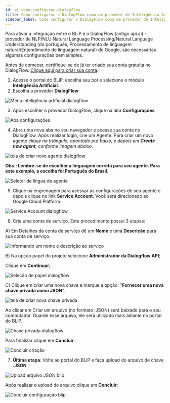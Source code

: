 ```yaml
---
id: ai-como-configurar-dialogflow
title: Como configurar o DialogFlow como um provedor de Inteligência Artificial
sidebar_label: Como configurar o DialogFlow como um provedor de Inteligência Artificial
---
```


Para ativar a integração entre o BLiP e o DialogFlow (antigo api.ai) - provedor de NLP/NLU Natural Language Processing/Natural Language Understanding (do português, Processamento de linguagem natural/Entendimento de linguagem natural) do Google, são necessárias algumas configurações bem simples.

Antes de começar, certifique-se de já ter criado sua conta gratuita no DialogFlow. [Clique aqui para criar sua conta](https://console.dialogflow.com/api-client/#/login).

1) Acesse o portal do BLiP, escolha seu bot e selecione o módulo **Inteligência Artificial**.  
2) Escolha o provedor **DialogFlow**  

![Menu inteligência artificial dialogflow](/img/practice/ai/ai-como-configurar-dialogflow-1.png)<br>

3) Após escolher o provedor DialogFlow, clique na aba **Configurações**

![Aba configurações](/img/practice/ai/ai-como-configurar-dialogflow-2.png)<br>

4) Abra uma nova aba no seu navegador e acesse sua conta no DialogFlow. Após realizar login, crie um Agente. Para criar um novo agente *clique no triângulo, apontado pra baixo, e depois em **Create new agent**, conforme imagem abaixo.*

![tela de criar novo agente dialogflow](/img/practice/ai/ai-como-configurar-dialogflow-3.png)<br>

**Obs.: Lembre-se de escolher a linguagem correta para seu agente. Para este exemplo, a escolha foi Português do Brasil.**

![Seletor de língua de agente](/img/practice/ai/ai-como-configurar-dialogflow-4.png)<br>

5) Clique na engrenagem para acessar as configurações de seu agente e depois clique no link **Service Account**. Você será direcionado ao Google Cloud Platform.

![Service Account dialogflow](/img/practice/ai/ai-como-configurar-dialogflow-5.png)<br>

6) Crie uma conta de serviço. Este procedimento possui 3 etapas:

A) Em Detalhes da conta de serviço dê um **Nome** e uma **Descrição** para sua conta de serviço.

![informando um nome e descrição ao serviço](/img/practice/ai/ai-como-configurar-dialogflow-6.png)<br>

B) Na opção papel do projeto selecione **Administrador da Dialogflow API**;  

Clique em **Continuar**;

![Seleção de papel dialogflow](/img/practice/ai/ai-como-configurar-dialogflow-7.png)<br>

C) Clique em criar uma nova chave e marque a opção: "**Fornecer uma nova chave privada como JSON**".

![tela de criar nova chave privada](/img/practice/ai/ai-como-configurar-dialogflow-8.png)<br>

Ao clicar em Criar um arquivo (no formato .JSON) será baixado para o seu computador. Guarde esse arquivo, ele será utilizado mais adiante no portal do BLiP.

![Chave privada dialogflow](/img/practice/ai/ai-como-configurar-dialogflow-9.png)

Para finalizar clique em **Concluir**.

![Concluir criação](/img/practice/ai/ai-como-configurar-dialogflow-10.png)<br>

7) **Última etapa**: Volte ao portal do BLiP e faça upload do arquivo de chave **.JSON**

![Upload arquivo JSON blip](/img/practice/ai/ai-como-configurar-dialogflow-11.png)<br>

Após realizar o upload do arquivo clique em **Concluir**;

![Concluir configuração blip](/img/practice/ai/ai-como-configurar-dialogflow-12.png)<br>
